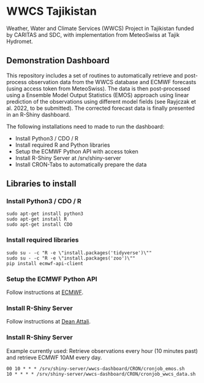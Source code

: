 # WWCS Tajikistan

Weather, Water and Climate Services (WWCS) Project in Tajikistan funded by CARITAS and SDC, with implementation from MeteoSwiss at Tajik Hydromet. 

## Demonstration Dashboard

This repository includes a set of routines to automatically retrieve and post-process observation data from the WWCS database and ECMWF forecasts (using access token from MeteoSwiss). The data is then post-processed using a Ensemble Model Output Statistics (EMOS) approach using linear prediction of the observations using different model fields (see Rayjczak et al. 2022, to be submitted). The corrected forecast data is finally presented in an R-Shiny dashboard. 

The following installations need to made to run the dashboard: 

- Install Python3 / CDO / R
- Install required R and Python libraries
- Setup the ECMWF Python API with access token
- Install R-Shiny Server at /srv/shiny-server
- Install CRON-Tabs to automatically prepare the data

## Libraries to install

### Install Python3 / CDO / R

```
sudo apt-get install python3
sudo apt-get install R
sudo apt-get install CDO
```

### Install required libraries

```
sudo su - -c "R -e \"install.packages('tidyverse')\""
sudo su - -c "R -e \"install.packages('zoo')\""
pip install ecmwf-api-client
```

### Setup the ECMWF Python API 

Follow instructions at [ECMWF](https://www.ecmwf.int/en/computing/software/ecmwf-web-api).

### Install R-Shiny Server

Follow instructions at [Dean Attali](https://deanattali.com/2015/05/09/setup-rstudio-shiny-server-digital-ocean/).

### Install R-Shiny Server

Example currently used: Retrieve observations every hour (10 minutes past) and retrieve ECMWF 10AM every day.

```
00 10 * * * /srv/shiny-server/wwcs-dashboard/CRON/cronjob_emos.sh
10 * * * * /srv/shiny-server/wwcs-dashboard/CRON/cronjob_wwcs_data.sh
```







